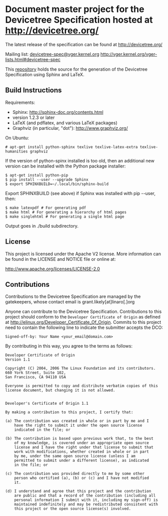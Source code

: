 # Document master project for the Devicetree Specification hosted at http://devicetree.org/ #

The latest release of the specification can be found at http://devicetree.org/

Mailing list:
   devicetree-spec@vger.kernel.org
   http://vger.kernel.org/vger-lists.html#devicetree-spec

This [repository](https://github.com/devicetree-org/devicetree-specification) holds the source for the generation of the Devicetree Specification using Sphinx and LaTeX. 

## Build Instructions ##

Requirements:
* Sphinx: http://sphinx-doc.org/contents.html
 * version 1.2.3 or later
* LaTeX (and pdflatex, and various LaTeX packages)
* Graphviz (in particular, "dot"): http://www.graphviz.org/

On Ubuntu:

`# apt-get install python-sphinx texlive texlive-latex-extra texlive-humanities graphviz`

If the version of python-spinx installed is too old, then an additional
new version can be installed with the Python package installer:

```
$ apt-get install python-pip
$ pip install --user --upgrade Sphinx
$ export SPHINXBUILD=~/.local/bin/sphinx-build
```

Export SPHINXBUILD (see above) if Sphinx was installed with pip --user, then:

```
$ make latexpdf # For generating pdf
$ make html # For generating a hierarchy of html pages
$ make singlehtml # For generating a single html page
```

Output goes in ./build subdirectory.

## License ##
This project is licensed under the Apache V2 license. More information can be found 
in the LICENSE and NOTICE file or online at:

http://www.apache.org/licenses/LICENSE-2.0

## Contributions ##
Contributions to the Devicetree Specification are managed by the gatekeepers, whose contact email is grant.likely[at]linaro[.]org

Anyone can contribute to the Devicetree Specification. Contributions to this project should conform 
to the `Developer Certificate of Origin` as defined at http://elinux.org/Developer_Certificate_Of_Origin. 
Commits to this project need to contain the following line to indicate the submitter accepts the DCO:
```
Signed-off-by: Your Name <your_email@domain.com>
```
By contributing in this way, you agree to the terms as follows:
```
Developer Certificate of Origin
Version 1.1

Copyright (C) 2004, 2006 The Linux Foundation and its contributors.
660 York Street, Suite 102,
San Francisco, CA 94110 USA

Everyone is permitted to copy and distribute verbatim copies of this
license document, but changing it is not allowed.


Developer's Certificate of Origin 1.1

By making a contribution to this project, I certify that:

(a) The contribution was created in whole or in part by me and I
    have the right to submit it under the open source license
    indicated in the file; or

(b) The contribution is based upon previous work that, to the best
    of my knowledge, is covered under an appropriate open source
    license and I have the right under that license to submit that
    work with modifications, whether created in whole or in part
    by me, under the same open source license (unless I am
    permitted to submit under a different license), as indicated
    in the file; or

(c) The contribution was provided directly to me by some other
    person who certified (a), (b) or (c) and I have not modified
    it.

(d) I understand and agree that this project and the contribution
    are public and that a record of the contribution (including all
    personal information I submit with it, including my sign-off) is
    maintained indefinitely and may be redistributed consistent with
    this project or the open source license(s) involved.
```

